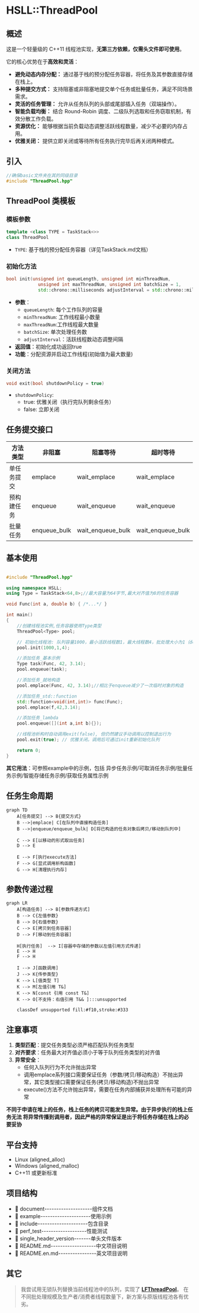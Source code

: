 # HSLL::ThreadPool

## 概述

这是一个轻量级的 C++11 线程池实现，**无第三方依赖，仅需头文件即可使用**。

它的核心优势在于**高效和灵活**：
*   **避免动态内存分配：** 通过基于栈的预分配任务容器，将任务及其参数直接存储在栈上。
*   **多种提交方式：** 支持阻塞或非阻塞地提交单个任务或批量任务，满足不同场景需求。
*   **灵活的任务管理：** 允许从任务队列的头部或尾部插入任务（双端操作）。
*   **智能负载均衡：** 结合 Round-Robin 调度、二级队列选取和任务窃取机制，有效分散工作负载。
*   **资源优化：** 能够根据当前负载动态调整活跃线程数量，减少不必要的内存占用。
*   **优雅关闭：** 提供立即关闭或等待所有任务执行完毕后再关闭两种模式。

## 引入
```cpp
//确保basic文件夹在其的同级目录
#include "ThreadPool.hpp"
```

## ThreadPool 类模板

### 模板参数
```cpp
template <class TYPE = TaskStack<>>
class ThreadPool
```
- `TYPE`: 基于栈的预分配任务容器（详见TaskStack.md文档）

### 初始化方法
```cpp
bool init(unsigned int queueLength, unsigned int minThreadNum,
            unsigned int maxThreadNum, unsigned int batchSize = 1,
            std::chrono::milliseconds adjustInterval = std::chrono::milliseconds(3000))
```
- **参数**：
  - `queueLength`: 每个工作队列的容量
  - `minThreadNum`: 工作线程最小数量
  - `maxThreadNum`:工作线程最大数量
  - `batchSize`: 单次处理任务数
  - `adjustInterval`：活跃线程数动态调整间隔
- **返回值**：初始化成功返回true
- **功能**：分配资源并启动工作线程(初始值为最大数量)

### 关闭方法
```cpp
void exit(bool shutdownPolicy = true)
```
- `shutdownPolicy`: 
  - true: 优雅关闭（执行完队列剩余任务）
  - false: 立即关闭

## 任务提交接口

| 方法类型      | 非阻塞      | 阻塞等待    | 超时等待      |
|-------------|------------|------------|--------------|
| 单任务提交    | emplace    | wait_emplace| wait_emplace |
| 预构建任务   | enqueue     | wait_enqueue| wait_enqueue  |
| 批量任务     | enqueue_bulk| wait_enqueue_bulk | wait_enqueue_bulk |


## 基本使用
```cpp

#include "ThreadPool.hpp"

using namespace HSLL;
using Type = TaskStack<64,8>;//最大容量为64字节,最大对齐值为8的任务容器

void Func(int a, double b) { /*...*/ }

int main()
{
    //创建线程池实例,任务容器使用Type类型
    ThreadPool<Type> pool;

    // 初始化线程池: 队列容量1000，最小活跃线程数1，最大线程数4，批处理大小为1（default）
    pool.init(1000,1,4); 

    //添加任务_基本示例
    Type task(Func, 42, 3.14);
    pool.enqueue(task);

    //添加任务_就地构造
    pool.emplace(Func, 42, 3.14);//相比于enqueue减少了一次临时对象的构造

    //添加任务_std::function
    std::function<void(int,int)> func(Func);
    pool.emplace(f,42,3.14);

    //添加任务_lambda
    pool.enqueue([](int a,int b){});

    //线程池析构时自动调用exit(false), 但仍然建议手动调用以控制退出行为
    pool.exit(true); // 优雅关闭。调用后可通过init重新初始化队列

    return 0;
}
```
**其它用法**：可参照example中的示例，包括 异步任务示例/可取消任务示例/批量任务示例/智能存储任务示例/获取任务属性示例

## 任务生命周期
```mermaid
graph TD
    A[任务提交] --> B{提交方式}
    B -->|emplace| C[在队列中直接构造任务]
    B -->|enqueue/enqueue_bulk| D[将已构造的任务对象后拷贝/移动到队列中]
    
    C --> E[以移动的形式取出任务]
    D --> E
    
    E --> F[执行execute方法]
    F --> G[显式调用析构函数]
    G --> H[清理执行内存]
```

## 参数传递过程
```mermaid
graph LR
    A[构造任务] --> B[参数传递方式]
    B --> C{左值参数}
    B --> D{右值参数}
    C --> E[拷贝到任务容器]
    D --> F[移动到任务容器]
    
    H[执行任务]  --> I[容器中存储的参数以左值引用方式传递]
    E --> H
    F --> H
    
    I --> J[函数调用]
    J --> K{传参类型}
    K --> L[值类型 T]
    K --> M[左值引用 T&]
    K --> N[const 引用 const T&]
    K --> O[不支持：右值引用 T&& ]:::unsupported
    
    classDef unsupported fill:#f10,stroke:#333
```

## 注意事项
1. **类型匹配**：提交任务类型必须严格匹配队列任务类型
2. **对齐要求**：任务最大对齐值必须小于等于队列任务类型的对齐值
3. **异常安全**：
   - 任何入队列行为不允许抛出异常
   - 调用emplace系列接口需要保证任务（参数/拷贝/移动构造）不抛出异常，其它类型接口需要保证任务(拷贝/移动构造)不抛出异常
   - execute()方法不允许抛出异常，需要在任务内部捕获并处理所有可能的异常
     
**不同于申请在堆上的任务，栈上任务的拷贝可能发生异常。由于异步执行的栈上任务无法
将异常传播到调用者，因此严格的异常保证是出于将任务存储在栈上的必要妥协**

## 平台支持
- Linux (aligned_alloc)
- Windows (aligned_malloc)
- C++11 或更新标准

## 项目结构

- 📂 document--------------------组件文档
- 📂 example---------------------使用示例
- 📂 include---------------------包含目录
- 📂 perf_test-------------------性能测试
- 📂 single_header_version-------单头文件版本
- 📄 README.md-------------------中文项目说明
- 📄 README.en.md----------------英文项目说明

## 其它

> 我尝试用无锁队列替换当前线程池中的队列，实现了 **[LFThreadPool](https://github.com/HSLL175848494/LFThreadPool)**。
在不同批处理规模及生产者/消费者线程数量下，新方案与原版线程池各有优劣。